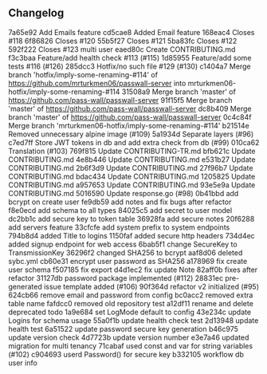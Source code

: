 

## Changelog

7a65e92 Add Emails feature
cd5cae8 Added Email feature
168eac4 Closes #118
6f86826 Closes #120
55b5f27 Closes #121
5ba83fc Closes #122
592f222 Closes #123 multi user
eaed80c Create CONTRIBUTING.md
f3c3baa Feature/add health check #113 (#115)
1d85955 Feature/add some tests #116 (#126)
285dcc3 Hotfix/no such file #129 (#130)
c1404a7 Merge branch 'hotfix/imply-some-renaming-#114' of https://github.com/mrturkmen06/passwall-server into mrturkmen06-hotfix/imply-some-renaming-#114
31508a9 Merge branch 'master' of https://github.com/pass-wall/passwall-server
91f15f5 Merge branch 'master' of https://github.com/pass-wall/passwall-server
dc8b409 Merge branch 'master' of https://github.com/pass-wall/passwall-server
0c4c84f Merge branch 'mrturkmen06-hotfix/imply-some-renaming-#114'
b21514e Removed unnecessary alpine image (#109)
5a1934d Separate layers (#96)
c7ed7ff Store JWT tokens in db and add extra check from db (#99)
010ca62 Translation (#103)
769f815 Update CONTRIBUTING-TR.md
bfb621c Update CONTRIBUTING.md
4e8b446 Update CONTRIBUTING.md
e531b27 Update CONTRIBUTING.md
2b6f3d9 Update CONTRIBUTING.md
27f96b7 Update CONTRIBUTING.md
bdac434 Update CONTRIBUTING.md
1205825 Update CONTRIBUTING.md
a957653 Update CONTRIBUTING.md
93e5e9a Update CONTRIBUTING.md
5016590 Update response.go (#98)
0b41bbd add bcrypt on create user
fe9db59 add notes and fix bugs after refactor
f8e0ecd add schema to all types
84025c5 add secret to user model
dc2bb1c add secure key to token table
36928fa add secure notes
20f6288 add servers feature
33cfcfe add system prefix to system endpoints
794b8d4 added Title to logins
1150faf added secure http headers
734d4ec added signup endpoint for web access
6bab5f1 change SecureKey to TransmissionKey
36296f2 changed SHA256 to bcrypt
aaf8d06 deleted sybc.yml
cb60e31 encrypt user password as SHA256
a178969 fix create user schema
f507185 fix export
d4d1ec2 fix update Note
82aff0b fixes after refactor
31127db password package implemented (#112)
28831ec pre-generated issue template added (#106)
90f364d refactor v2 initialized (#95)
624cb66 remove email and password from config
bc0acc2 removed extra table name
fafdcc0 removed old repository test
a12df11 rename and delete deprecated todo
1a9e684 set LogMode default to config
43e234c update Logins for schema usage
55a0f1b update health check test
2d13948 update health test
6a51522 update password secure key generation
b46c975 update version check
4d7723b update version number
e3e7a46 updated migration for multi tenancy
71cabaf used const and var for string variables (#102)
c904693 userd Password() for secure key
b332105 workflow db user info


